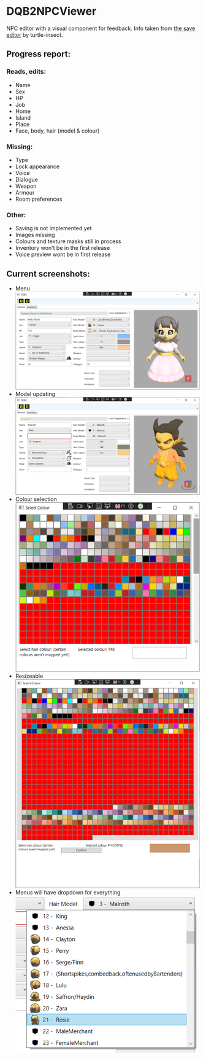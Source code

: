 # DQB2NPCViewer
NPC editor with a visual component for feedback. Info taken from [the save editor](https://github.com/turtle-insect/DQB2) by turtle-insect.

## Progress report:
### Reads, edits:
- Name
- Sex
- HP
- Job
- Home
- Island
- Place
- Face, body, hair (model & colour)
### Missing:
- Type
- Lock appearance
- Voice
- Dialogue
- Weapon
- Armour
- Room preferences

### Other:
- Saving is not implemented yet
- Images missing
- Colours and texture masks still in process
- Inventory won't be in the first release
- Voice preview wont be in first release

## Current screenshots:
- Menu </br>
<img src="./Screenshots/General.png"> </br>
- Model updating </br>
<img src="./Screenshots/General2.png"></br>
- Colour selection </br>
<img src="./Screenshots/Colour2.png"></br>
- Resizeable </br>
<img src="./Screenshots/Colour.png"></br>
- Menus will have dropdown for everything </br>
<img src="./Screenshots/drop.png"></br>
